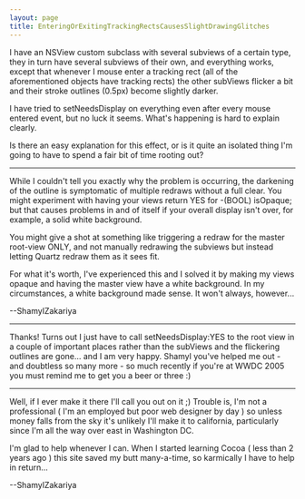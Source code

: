 ```yaml
---
layout: page
title: EnteringOrExitingTrackingRectsCausesSlightDrawingGlitches
---
```


I have an NSView custom subclass with several subviews of a certain type, they in turn have several subviews of their own, and everything works, except that whenever I mouse enter a tracking rect (all of the aforementioned objects have tracking rects) the other subViews flicker a bit and their stroke outlines (0.5px) become slightly darker.

I have tried to setNeedsDisplay on everything even after every mouse entered event, but no luck it seems. What's happening is hard to explain clearly.

Is there an easy explanation for this effect, or is it quite an isolated thing I'm going to have to spend a fair bit of time rooting out?

----

While I couldn't tell you exactly why the problem is occurring, the darkening of the outline is symptomatic of multiple redraws without a full clear. You might experiment with having your views return YES for      -(BOOL) isOpaque;  but that causes problems in and of itself if your overall display isn't over, for example, a solid white background.

You might give a shot at something like triggering a redraw for the master root-view ONLY, and not manually redrawing the subviews but instead letting Quartz redraw them as it sees fit.

For what it's worth, I've experienced this and I solved it by making my views opaque and having the master view have a white background. In my circumstances, a white background made sense. It won't always, however...

--ShamylZakariya

----

Thanks! Turns out I just have to call setNeedsDisplay:YES to the root view in a couple of important places rather than the subViews and the flickering outlines are gone... and I am very happy. Shamyl you've helped me out - and doubtless so many more - so much recently if you're at WWDC 2005 you must remind me to get you a beer or three :)

----

Well, if I ever make it there I'll call you out on it ;) Trouble is, I'm not a professional ( I'm an employed but poor web designer by day ) so unless money falls from the sky it's unlikely I'll make it to california, particularly since I'm all the way over east in Washington DC. 

I'm glad to help whenever I can. When I started learning Cocoa ( less than 2 years ago ) this site saved my butt many-a-time, so karmically I have to help in return...

--ShamylZakariya

